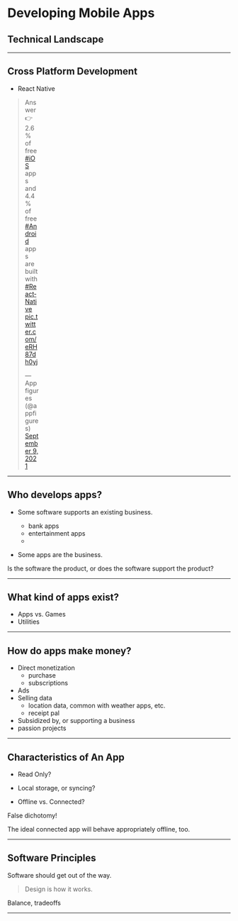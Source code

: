 # Developing Mobile Apps
## Technical Landscape

---

## Cross Platform Development

- React Native

<div style="width:14%">
<blockquote class="twitter-tweet" data-conversation="none" data-theme="light"><p lang="en" dir="ltr">Answer 👉 2.6% of free <a href="https://twitter.com/hashtag/iOS?src=hash&amp;ref_src=twsrc%5Etfw">#iOS</a> apps and 4.4% of free <a href="https://twitter.com/hashtag/Android?src=hash&amp;ref_src=twsrc%5Etfw">#Android</a> apps are built with <a href="https://twitter.com/hashtag/ReactNative?src=hash&amp;ref_src=twsrc%5Etfw">#ReactNative</a> <a href="https://t.co/eRH87dh0yj">pic.twitter.com/eRH87dh0yj</a></p>&mdash; Appfigures (@appfigures) <a href="https://twitter.com/appfigures/status/1435768407350255619?ref_src=twsrc%5Etfw">September 9, 2021</a></blockquote> <script async src="https://platform.twitter.com/widgets.js" charset="utf-8"></script>
</div>

---

## Who develops apps?

- Some software supports an existing business.

    - bank apps
    - entertainment apps
    -

- Some apps are the business.


Is the software the product, or does the software support the product?

---

## What kind of apps exist?

- Apps vs. Games
- Utilities

---

## How do apps make money?

- Direct monetization
  - purchase
  - subscriptions
- Ads
- Selling data
  - location data, common with weather apps, etc.
  - receipt pal
- Subsidized by, or supporting a business
- passion projects

---

## Characteristics of An App

- Read Only?

- Local storage, or syncing?
- Offline vs. Connected?

False dichotomy!

The ideal connected app will behave appropriately offline, too.

---

## Software Principles

Software should get out of the way.

> Design is how it works.

Balance, tradeoffs

---

